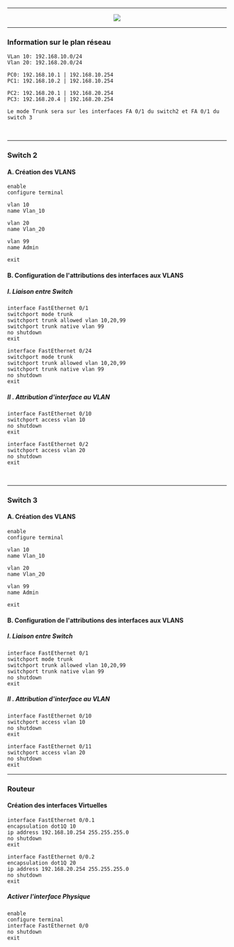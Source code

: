 -----------------------------------------------------------------------------------------------------------------------------------------------

<p align ='center'>
  <a href="https://www.it-connect.fr/mise-en-place-de-vlans-et-de-routage-inter-vlans/comment-page-3/#comment-224892">
    <img src='https://user-images.githubusercontent.com/35907/227744660-e51df597-ba58-4fe8-ac26-cf169eacb185.png'>
  </a>
</p>

-----------------------------------------------------------------------------------------------------------------------------------------------
### Information sur le plan réseau
```
VLan 10: 192.168.10.0/24
Vlan 20: 192.168.20.0/24

PC0: 192.168.10.1 | 192.168.10.254
PC1: 192.168.10.2 | 192.168.10.254

PC2: 192.168.20.1 | 192.168.20.254
PC3: 192.168.20.4 | 192.168.20.254

Le mode Trunk sera sur les interfaces FA 0/1 du switch2 et FA 0/1 du switch 3
```

<br />


-----------------------------------------------------------------------------------------------------------------------------------------------
### Switch 2

#### A. Création des VLANS 
```
enable
configure terminal

vlan 10
name Vlan_10

vlan 20
name Vlan_20

vlan 99
name Admin

exit
```


#### B. Configuration de l'attributions des interfaces aux VLANS
##### I. Liaison entre Switch
```
interface FastEthernet 0/1
switchport mode trunk
switchport trunk allowed vlan 10,20,99
switchport trunk native vlan 99
no shutdown
exit

interface FastEthernet 0/24
switchport mode trunk
switchport trunk allowed vlan 10,20,99
switchport trunk native vlan 99
no shutdown
exit
```

##### II . Attribution d'interface au VLAN
```
interface FastEthernet 0/10
switchport access vlan 10
no shutdown
exit

interface FastEthernet 0/2
switchport access vlan 20
no shutdown
exit
```


<br />

-----------------------------------------------------------------------------------------------------------------------------------------------
### Switch 3

#### A. Création des VLANS 
```
enable
configure terminal

vlan 10
name Vlan_10

vlan 20
name Vlan_20

vlan 99
name Admin

exit
```

#### B. Configuration de l'attributions des interfaces aux VLANS
##### I. Liaison entre Switch
```
interface FastEthernet 0/1
switchport mode trunk
switchport trunk allowed vlan 10,20,99
switchport trunk native vlan 99
no shutdown
exit
```

##### II . Attribution d'interface au VLAN
```
interface FastEthernet 0/10
switchport access vlan 10
no shutdown
exit

interface FastEthernet 0/11
switchport access vlan 20
no shutdown
exit
```

-----------------------------------------------------------------------------------------------------------------------------------------------
### Routeur

#### Création des interfaces Virtuelles
```
interface FastEthernet 0/0.1
encapsulation dot1Q 10
ip address 192.168.10.254 255.255.255.0 
no shutdown
exit

interface FastEthernet 0/0.2
encapsulation dot1Q 20
ip address 192.168.20.254 255.255.255.0 
no shutdown
exit
```

##### Activer l'interface Physique
```
enable
configure terminal
interface FastEthernet 0/0
no shutdown
exit
```
